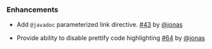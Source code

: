 ### Enhancements

- Add `@javadoc` parameterized link directive. [#43][43] by [@jonas][@jonas]
- Provide ability to disable prettify code highlighting [#64][64] by [@jonas][@jonas]

  [43]: https://github.com/lightbend/paradox/issues/43
  [64]: https://github.com/lightbend/paradox/issues/64
  [@jonas]: https://github.com/jonas
